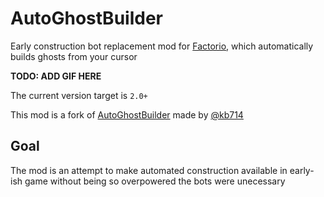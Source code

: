 # AutoGhostBuilder

Early construction bot replacement mod for [Factorio](https://factorio.com), which automatically builds ghosts from your cursor

**TODO: ADD GIF HERE**

The current version target is `2.0+`

This mod is a fork of [AutoGhostBuilder](https://github.com/kb714/AutoGhostBuilder) made by [@kb714](https://github.com/kb714)

## Goal

The mod is an attempt to make automated construction available in early-ish game without being so overpowered the bots were unecessary

